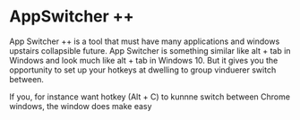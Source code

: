 # AppSwitcher ++
App Switcher ++ is a tool that must have many applications and windows upstairs collapsible future.
App Switcher is something similar like alt + tab in Windows and look much like alt + tab in Windows 10. 
But it gives you the opportunity to set up your hotkeys at dwelling to group vinduerer switch between. 

If you, for instance want hotkey (Alt + C) to kunnne switch between Chrome windows, the window does make easy 
